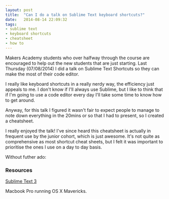 ```yaml
---
layout: post
title:  "Can I do a talk on Sublime Text keyboard shortcuts?"
date:   2014-08-14 22:09:32
tags:
- sublime text
- keyboard shortcuts
- cheatsheet
- how to
---
```


Makers Academy students who over halfway through the course are encouraged to help out the new students that are just starting. Last Thursday (07/08/2014) I did a talk on Sublime Text Shortcuts so they can make the most of their code editor.

I really like keyboard shortcuts in a really nerdy way, the efficiency just appeals to me. I don't know if I'll always use Sublime, but I like to think that if I'm going to use a code editor every day I'll take some time to know how to get around.

Anyway, for this talk I figured it wasn't fair to expect people to manage to note down everything in the 20mins or so that I had to present, so I created a cheatsheet.

I really enjoyed the talk! I've since heard this cheatsheet is actually in frequent use by the junior cohort, which is just awesome. It's not quite as comprehensive as most shortcut cheat sheets, but I felt it was important to prioritise the ones I use on a day to day basis.

Without futher ado:

<script src="https://gist.github.com/zoeabryant/91225497a3d32349bd1d.js"></script>

### Resources
[Sublime Text 3]([http://www.sublimetext.com/])

Macbook Pro running OS X Mavericks.